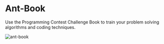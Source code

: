# Ant-Book
Use the Programming Contest Challenge Book to train your problem solving algorithms and coding techniques.

![ant-book](https://images-na.ssl-images-amazon.com/images/I/41bHxtpurqL._SX386_BO1,204,203,200_.jpg)
